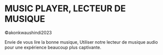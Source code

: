 # MUSIC PLAYER, LECTEUR DE MUSIQUE

©️akonkwaushindi2023

Envie de vous lire la bonne musique, Utiliser notre lecteur de musique audio pour une expérience beaucoup plus captivante.